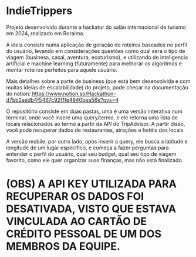 
# IndieTrippers

Projeto desenvolvido durante a hackatur do salão internacional de turismo em 2024, realizado em Roraima.

A ideia consiste numa aplicação de geração de roteiros baseados no perfil do usuário, levando em considerações questões como qual será o tipo de viagem (business, casal, aventura, ecoturismo), e utilizando de inteligencia artificial e machine learning (futuramente) para melhorar os algoritmos e montar roteiros perfeitos para aquele usuário.

Mais detalhes sobre a parte de business (que está bem desenvolvida e com muitas ideias de escalabilidade) do projeto, pode checar na documentação do notion: https://www.notion.so/Hackathon-d7bb2aedb4f5467c92f1fe4840bea56e?pvs=4


O repositório consiste em duas pastas, uma é uma versão interativa num terminal, onde você insere uma query/termo, e ele retorna uma lista de locais relacionados ao termo a partir da API do TripAdvisor. A partir disso, você pode recuperar dados de restaurantes, atrações e hotéis dos locais.

A versão mobile, por outro lado, após inserir a query, ele busca a latitude e longitude de um lugar específico, e começa a fazer perguntas para entender o perfil do usuário, qual seu budget, qual seu tipo de viagem favorito, como ele quer organizar suas finanças, mas não está finalizado.

# (OBS) A API KEY UTILIZADA PARA RECUPERAR OS DADOS FOI DESATIVADA, VISTO QUE ESTAVA VINCULADA AO CARTÃO DE CRÉDITO PESSOAL DE UM DOS MEMBROS DA EQUIPE.
